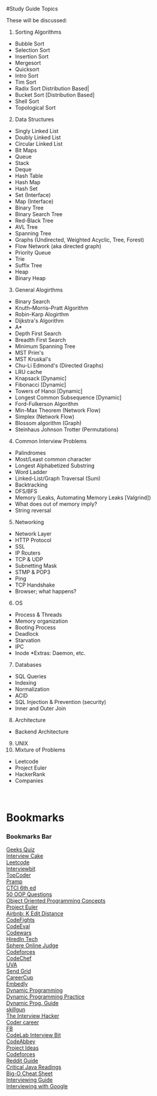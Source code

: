 #Study Guide Topics


These will be discussed:

1. Sorting Algorithms
  * Bubble Sort
  * Selection Sort
  * Insertion Sort
  * Mergesort
  * Quicksort
  * Intro Sort
  * Tim Sort
  * Radix Sort Distribution Based|
  * Bucket Sort [Distribution Based]
  * Shell Sort
  * Topological Sort
2. Data Structures
  * Singly Linked List
  * Doubly Linked List
  * Circular Linked List
  * Bit Maps
  * Queue
  * Stack
  * Deque
  * Hash Table
  * Hash Map
  * Hash Set
  * Set (Interface)
  * Map (Interface)
  * Binary Tree
  * Binary Search Tree
  * Red-Black Tree
  * AVL Tree
  * Spanning Tree
  * Graphs (Undirected, Weighted Acyclic, Tree, Forest)
  * Flow Network (aka directed graph)
  * Priority Queue
  * Trie
  * Suffix Tree
  * Heap
  * Binary Heap
3.  General Alogirthms
  * Binary Search
  * Knuth–Morris–Pratt Algorithm
  * Robin-Karp Alogirthm
  * Dijkstra's Algorithm
  * A*
  * Depth First Search
  * Breadth First Search
  * Minimum Spanning Tree
  * MST Prim's
  * MST Kruskal's
  * Chu-Li Edmond's (Directed Graphs)
  * LRU cache
  * Knapsack [Dynamic]
  * Fibonacci [Dynamic]
  * Towers of Hanoi [Dynamic]
  * Longest Common Subsequence [Dynamic]
  * Ford-Fulkerson Algorithm
  * Min-Max Theorem (Network Flow)
  * Simplex (Network Flow)
  * Blossom algorithm (Graph)
  * Steinhaus Johnson Trotter (Permutations)
4. Common Interview Problems
  * Palindromes
  * Most/Least common character
  * Longest Alphabetized Substring
  * Word Ladder
  * Linked-List/Graph Traversal (Sum)
  * Backtracking
  * DFS/BFS
  * Memory (Leaks, Automating Memory Leaks [Valgrind])
  * What does out of memory imply?
  * String reversal
5. Networking
  * Network Layer
  * HTTP Protocol
  * SSL
  * IP Routers
  * TCP & UDP
  * Subnetting Mask
  * STMP & POP3
  * Ping
  * TCP Handshake
  * Browser; what happens?
6. OS
  * Process & Threads
  * Memory organization
  * Booting Process
  * Deadlock
  * Starvation
  * IPC
  * Inode
  *Extras: Daemon, etc.
7. Databases
  * SQL Queries
  * Indexing
  * Normalization
  * ACID
  * SQL Injection & Prevention (security)
  * Inner and Outer Join
8. Architecture
  * Backend Architecture
9. UNIX
99. Mixture of Problems
  * Leetcode
  * Project Euler
  * HackerRank
  * Companies
<br/><br/><br/>

<H1>Bookmarks</H1>
<DL>
<p>
    <DT>
    <H3 PERSONAL_TOOLBAR_FOLDER="true">Bookmarks Bar</H3>
        <DL>
        <p>
            <DT>
            <A HREF="http://quiz.geeksforgeeks.org/java/" ADD_DATE="1466181163">Geeks Quiz</A>
            <DT>
            <a href = "https://www.interviewcake.com/"> Interview Cake </a>
            <DT>
            <A HREF="https://leetcode.com/problemset/algorithms/">Leetcode</A>
            <DT>
            <A HREF="https://www.interviewbit.com/dashboard/" >Interviewbit</A>
            <DT>
            <A HREF="https://community.topcoder.com/tc?module=ProblemArchive">TopCoder</A>
            <DT>
            <A HREF="https://www.pramp.com/login">
            Pramp
            </A>
            <DT>
            <A HREF="https://github.com/careercup/CtCI-6th-Edition">CTCI 6th ed</A>
            <DT>
            <A HREF="http://career.guru99.com/top-50-oops-interview-questions/" >
            50 OOP Questions</A>
            <DT>
            <A HREF="https://www.clear.rice.edu/mech517/Books/oop3.pdf" > Object Oriented Programming Concepts </A>
            <DT>
            <A HREF="https://projecteuler.net/archives" >Project Euler</A>
            <DT>
            <A HREF="http://buttercola.blogspot.com/2015/11/airbnb-k-edit-distance.html">Airbnb: K Edit Distance</A>
            <DT>
            <A HREF="https://codefights.com/home" >CodeFights</A>
            <DT>
            <A HREF="https://www.codeeval.com/accounts/login/?name=/dashboard/" >CodeEval</A>
            <DT>
            <A HREF="https://www.codewars.com/users/sign_in" >Codewars</A>
            <DT>
            <A HREF="http://www.hiredintech.com/algorithm-design/the-algorithm-design-canvas">HiredIn Tech</A>
            <DT>
            <A HREF="http://www.spoj.com/problems/classical/sort=10">Sphere Online Judge</A>
            <DT>
            <A HREF="http://www.codeforces.com/problemset?order=BY_SOLVED_DESC">Codeforces</A>
            <DT>
            <A HREF="https://www.codechef.com/problems/school">CodeChef</A>
            <DT>
            <A HREF="https://uva.onlinejudge.org/index.php?option=com_onlinejudge&Itemid=8&category=3">UVA</A>
            <DT>
            <A HREF="https://www.gapjumpers.me/questions/sendgrid/qs-224/">Send Grid</A>
            <DT>
            <A HREF="https://careercup.com/" >CareerCup</A>
            <DT>
            <A HREF="https://app.embed.ly/login?after=%2Forganization%2Fpracticeproject" >Embedly</A>
            <DT>
            <A HREF="http://www.ideserve.co.in/#dynamicProgramming" >Dynamic Programming</A>
            <DT>
            <A HREF="https://people.cs.clemson.edu/~bcdean/dp_practice/" >Dynamic Programming Practice</A>
            <DT>
            <A HREF="https://www.quora.com/topic/Dynamic-Programming-DP" >Dynamic Prog. Guide </A>
            <DT>
            <A HREF="http://skillgun.com/" >skillgun</A>
            <DT>
            <A HREF="https://theinterviewhacker.com/" >The Interview Hacker</A>
            <DT>
            <A HREF="http://codercareer.blogspot.com/" >Coder career</A>
            <DT>
            <A HREF="https://www.facebook.com/careers/life/preparing-for-your-android-engineering-interview-at-facebook" >FB</A>
            <DT>
            <A HREF="https://codelab.interviewbit.com/" >CodeLab Interview Bit</A>
            <DT>
            <A HREF="http://www.codeabbey.com/">CodeAbbey</A>
            <DT>
            <A HREF="http://www.dreamincode.net/forums/topic/78802-martyr2s-mega-project-ideas-list/" >Project Ideas</A>
            <DT>
            <A HREF="http://codeforces.com/blog/entry/46109">Codeforces</A>
            <DT>
            <A HREF="https://www.reddit.com/r/cscareerquestions/comments/1jov24/heres_how_to_prepare_for_tech_interviews/">
            Reddit Guide
            </A>
            <DT>
            <A HREF="http://www.java67.com/2015/03/10-books-every-programmer-and-software-engineer-read.html" >Critical Java Readings</A>
            <DT>
            <A HREF="http://bigocheatsheet.com/" ADD_DATE="1471117812">
            Big-O Cheat Sheet
            </A>
            <DT>
            <a href = "http://haseebq.com/how-to-break-into-tech-job-hunting-and-interviews/">
            Interviewing Guide 
            </a>
            <dt>
            <a href = "http://www.catonmat.net/blog/my-job-interview-at-google/">Interviewing with Google </a>
            </p>
        </DL>
</p>
</DL>

